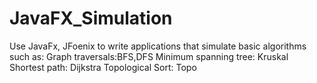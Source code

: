 # JavaFX_Simulation
Use JavaFx, JFoenix to write applications that simulate basic algorithms such as:
 Graph traversals:BFS,DFS
 Minimum spanning tree: Kruskal
 Shortest path: Dijkstra
 Topological Sort: Topo
